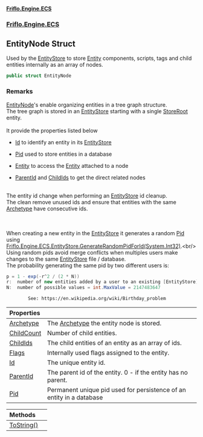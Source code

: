 #### [Friflo.Engine.ECS](index.md#'index')
### [Friflo.Engine.ECS](Friflo.Engine.ECS.md#'Friflo.Engine.ECS')

## EntityNode Struct

Used by the [EntityStore](EntityStore.md#'Friflo.Engine.ECS.EntityStore') to store [Entity](Entity.md#'Friflo.Engine.ECS.Entity') components, scripts, tags and child entities
internally as an array of nodes.

```csharp
public struct EntityNode
```

### Remarks
[EntityNode](EntityNode.md#'Friflo.Engine.ECS.EntityNode')'s enable organizing entities in a tree graph structure.<br/>
            The tree graph is stored in an [EntityStore](EntityStore.md#'Friflo.Engine.ECS.EntityStore') starting with a single [StoreRoot](EntityStore.StoreRoot.md#'Friflo.Engine.ECS.EntityStore.StoreRoot') entity.<br/><br/>
            It provide the properties listed below
            
- [Id](EntityNode.Id.md#'Friflo.Engine.ECS.EntityNode.Id') to identify an entity in its [EntityStore](EntityStore.md#'Friflo.Engine.ECS.EntityStore')
- [Pid](EntityNode.Pid.md#'Friflo.Engine.ECS.EntityNode.Pid') used to store entities in a database
- [Entity](Entity.md#'Friflo.Engine.ECS.Entity') to access the [Entity](Entity.md#'Friflo.Engine.ECS.Entity') attached to a node
- [ParentId](EntityNode.ParentId.md#'Friflo.Engine.ECS.EntityNode.ParentId') and [ChildIds](EntityNode.ChildIds.md#'Friflo.Engine.ECS.EntityNode.ChildIds') to get the direct related nodes<b>
  <see cref="P:Friflo.Engine.ECS.EntityNode.Id"/>
</b><br/>
            The entity id change when performing an [EntityStore](EntityStore.md#'Friflo.Engine.ECS.EntityStore') id cleanup.<br/>
            The clean remove unused ids and ensure that entities with the same [Archetype](EntityNode.Archetype.md#'Friflo.Engine.ECS.EntityNode.Archetype') have consecutive ids.<br/><br/><b>
  <see cref="P:Friflo.Engine.ECS.EntityNode.Pid"/>
</b><br/>
            When creating a new entity in the [EntityStore](EntityStore.md#'Friflo.Engine.ECS.EntityStore') it generates a random [Pid](EntityNode.Pid.md#'Friflo.Engine.ECS.EntityNode.Pid')
            using [Friflo.Engine.ECS.EntityStore.GenerateRandomPidForId(System.Int32)](https://docs.microsoft.com/en-us/dotnet/api/Friflo.Engine.ECS.EntityStore.GenerateRandomPidForId#Friflo_Engine_ECS_EntityStore_GenerateRandomPidForId_System_Int32_#'Friflo.Engine.ECS.EntityStore.GenerateRandomPidForId(System.Int32)').<br/>
            Using random pids avoid merge conflicts when multiples users make changes to the same [EntityStore](EntityStore.md#'Friflo.Engine.ECS.EntityStore') file / database.<br/>
            The probability generating the same pid by two different users is:
            

```csharp
p = 1 - exp(-r^2 / (2 * N))
r:  number of new entities added by a user to an existing [EntityStore](EntityStore.md#'Friflo.Engine.ECS.EntityStore') (not the number of all entities)
N:  number of possible values = int.MaxValue = 2147483647
```
            See: https://en.wikipedia.org/wiki/Birthday_problem

| Properties | |
| :--- | :--- |
| [Archetype](EntityNode.Archetype.md#'Friflo.Engine.ECS.EntityNode.Archetype') | The [Archetype](Archetype.md#'Friflo.Engine.ECS.Archetype') the entity node is stored. |
| [ChildCount](EntityNode.ChildCount.md#'Friflo.Engine.ECS.EntityNode.ChildCount') | Number of child entities. |
| [ChildIds](EntityNode.ChildIds.md#'Friflo.Engine.ECS.EntityNode.ChildIds') | The child entities of an entity as an array of ids. |
| [Flags](EntityNode.Flags.md#'Friflo.Engine.ECS.EntityNode.Flags') | Internally used flags assigned to the entity. |
| [Id](EntityNode.Id.md#'Friflo.Engine.ECS.EntityNode.Id') | The unique entity id. |
| [ParentId](EntityNode.ParentId.md#'Friflo.Engine.ECS.EntityNode.ParentId') | The parent id of the entity. 0 - if the entity has no parent. |
| [Pid](EntityNode.Pid.md#'Friflo.Engine.ECS.EntityNode.Pid') | Permanent unique pid used for persistence of an entity in a database |

| Methods | |
| :--- | :--- |
| [ToString()](EntityNode.ToString().md#'Friflo.Engine.ECS.EntityNode.ToString()') | |
